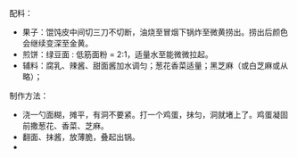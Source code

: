 配料：
- 果子：馄饨皮中间切三刀不切断，油烧至冒烟下锅炸至微黄捞出。捞出后颜色会继续变深至金黄。
- 煎饼：绿豆面 : 低筋面粉 = 2:1，适量水至能微微拉起。
- 辅料：腐乳、辣酱、甜面酱加水调匀；葱花香菜适量；黑芝麻（或白芝麻或从略）；

制作方法：
- 浇一勺面糊，摊平，有洞不要紧。打一个鸡蛋，抹匀，洞就堵上了。鸡蛋凝固前撒葱花、香菜、芝麻。
- 翻面、抹酱，放薄脆，叠起出锅。
- 
